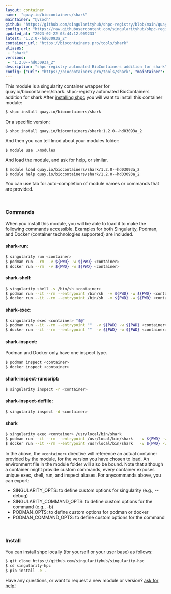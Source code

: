 ```yaml
---
layout: container
name:  "quay.io/biocontainers/shark"
maintainer: "@vsoch"
github: "https://github.com/singularityhub/shpc-registry/blob/main/quay.io/biocontainers/shark/container.yaml"
config_url: "https://raw.githubusercontent.com/singularityhub/shpc-registry/main/quay.io/biocontainers/shark/container.yaml"
updated_at: "2023-02-22 03:44:12.909233"
latest: "1.2.0--hd03093a_2"
container_url: "https://biocontainers.pro/tools/shark"
aliases:
 - "shark"
versions:
 - "1.2.0--hd03093a_2"
description: "shpc-registry automated BioContainers addition for shark"
config: {"url": "https://biocontainers.pro/tools/shark", "maintainer": "@vsoch", "description": "shpc-registry automated BioContainers addition for shark", "latest": {"1.2.0--hd03093a_2": "sha256:74328f24292a91afd091a19a0d1cb3e9582ee5f7e98bc2997606f81bb64493af"}, "tags": {"1.2.0--hd03093a_2": "sha256:74328f24292a91afd091a19a0d1cb3e9582ee5f7e98bc2997606f81bb64493af"}, "docker": "quay.io/biocontainers/shark", "aliases": {"shark": "/usr/local/bin/shark"}}
---
```


This module is a singularity container wrapper for quay.io/biocontainers/shark.
shpc-registry automated BioContainers addition for shark
After [installing shpc](#install) you will want to install this container module:


```bash
$ shpc install quay.io/biocontainers/shark
```

Or a specific version:

```bash
$ shpc install quay.io/biocontainers/shark:1.2.0--hd03093a_2
```

And then you can tell lmod about your modules folder:

```bash
$ module use ./modules
```

And load the module, and ask for help, or similar.

```bash
$ module load quay.io/biocontainers/shark/1.2.0--hd03093a_2
$ module help quay.io/biocontainers/shark/1.2.0--hd03093a_2
```

You can use tab for auto-completion of module names or commands that are provided.

<br>

### Commands

When you install this module, you will be able to load it to make the following commands accessible.
Examples for both Singularity, Podman, and Docker (container technologies supported) are included.

#### shark-run:

```bash
$ singularity run <container>
$ podman run --rm  -v ${PWD} -w ${PWD} <container>
$ docker run --rm  -v ${PWD} -w ${PWD} <container>
```

#### shark-shell:

```bash
$ singularity shell -s /bin/sh <container>
$ podman run --it --rm --entrypoint /bin/sh  -v ${PWD} -w ${PWD} <container>
$ docker run --it --rm --entrypoint /bin/sh  -v ${PWD} -w ${PWD} <container>
```

#### shark-exec:

```bash
$ singularity exec <container> "$@"
$ podman run --it --rm --entrypoint ""  -v ${PWD} -w ${PWD} <container> "$@"
$ docker run --it --rm --entrypoint ""  -v ${PWD} -w ${PWD} <container> "$@"
```

#### shark-inspect:

Podman and Docker only have one inspect type.

```bash
$ podman inspect <container>
$ docker inspect <container>
```

#### shark-inspect-runscript:

```bash
$ singularity inspect -r <container>
```

#### shark-inspect-deffile:

```bash
$ singularity inspect -d <container>
```


#### shark

```bash
$ singularity exec <container> /usr/local/bin/shark
$ podman run --it --rm --entrypoint /usr/local/bin/shark   -v ${PWD} -w ${PWD} <container> -c " $@"
$ docker run --it --rm --entrypoint /usr/local/bin/shark   -v ${PWD} -w ${PWD} <container> -c " $@"
```



In the above, the `<container>` directive will reference an actual container provided
by the module, for the version you have chosen to load. An environment file in the
module folder will also be bound. Note that although a container
might provide custom commands, every container exposes unique exec, shell, run, and
inspect aliases. For anycommands above, you can export:

 - SINGULARITY_OPTS: to define custom options for singularity (e.g., --debug)
 - SINGULARITY_COMMAND_OPTS: to define custom options for the command (e.g., -b)
 - PODMAN_OPTS: to define custom options for podman or docker
 - PODMAN_COMMAND_OPTS: to define custom options for the command

<br>

### Install

You can install shpc locally (for yourself or your user base) as follows:

```bash
$ git clone https://github.com/singularityhub/singularity-hpc
$ cd singularity-hpc
$ pip install -e .
```

Have any questions, or want to request a new module or version? [ask for help!](https://github.com/singularityhub/singularity-hpc/issues)